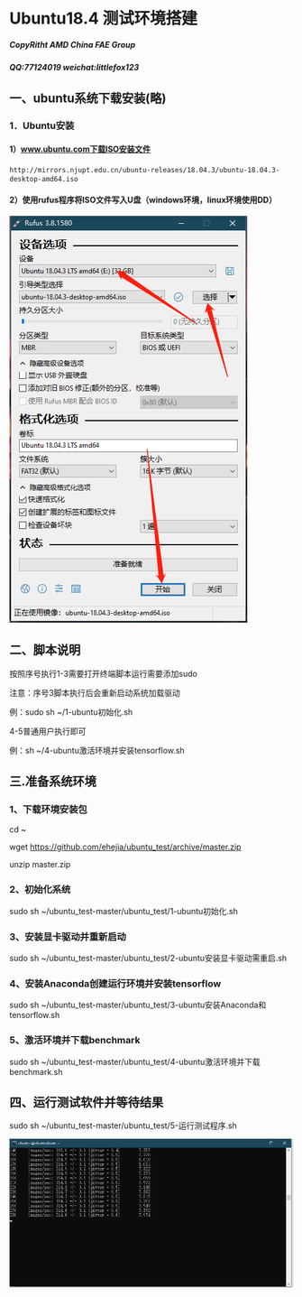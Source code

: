 # Ubuntu18.4 测试环境搭建 

##### CopyRitht AMD China FAE Group

##### QQ:77124019 weichat:littlefox123 

## 一、ubuntu系统下载安装(略)

### 1．Ubuntu安装

####  1）www.ubuntu.com下载ISO安装文件
  
    http://mirrors.njupt.edu.cn/ubuntu-releases/18.04.3/ubuntu-18.04.3-desktop-amd64.iso
	
####  2）使用rufus程序将ISO文件写入U盘（windows环境，linux环境使用DD）
  
![image](https://github.com/ehejia/ubuntu_test/raw/master/images/isotousb.png)

## 二、脚本说明

按照序号执行1-3需要打开终端脚本运行需要添加sudo

注意：序号3脚本执行后会重新启动系统加载驱动

例：sudo sh ~/1-ubuntu初始化.sh

4-5普通用户执行即可

例：sh ~/4-ubuntu激活环境并安装tensorflow.sh

## 三.准备系统环境

### 1、下载环境安装包

cd ~

wget https://github.com/ehejia/ubuntu_test/archive/master.zip

unzip master.zip

### 2、初始化系统

sudo sh ~/ubuntu_test-master/ubuntu_test/1-ubuntu初始化.sh

### 3、安装显卡驱动并重新启动

sudo sh ~/ubuntu_test-master/ubuntu_test/2-ubuntu安装显卡驱动需重启.sh 

### 4、安装Anaconda创建运行环境并安装tensorflow

sudo sh ~/ubuntu_test-master/ubuntu_test/3-ubuntu安装Anaconda和tensorflow.sh

### 5、激活环境并下载benchmark

sudo sh ~/ubuntu_test-master/ubuntu_test/4-ubuntu激活环境并下载benchmark.sh

## 四、运行测试软件并等待结果

sudo sh ~/ubuntu_test-master/ubuntu_test/5-运行测试程序.sh

![image](https://github.com/ehejia/ubuntu_test/raw/master/images/5.png)

